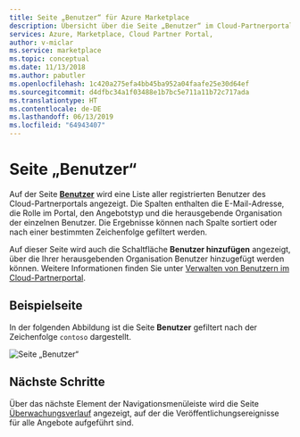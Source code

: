 ```yaml
---
title: Seite „Benutzer“ für Azure Marketplace
description: Übersicht über die Seite „Benutzer“ im Cloud-Partnerportal für Azure Marketplace.
services: Azure, Marketplace, Cloud Partner Portal,
author: v-miclar
ms.service: marketplace
ms.topic: conceptual
ms.date: 11/13/2018
ms.author: pabutler
ms.openlocfilehash: 1c420a275efa4bb45ba952a04faafe25e30d64ef
ms.sourcegitcommit: d4dfbc34a1f03488e1b7bc5e711a11b72c717ada
ms.translationtype: HT
ms.contentlocale: de-DE
ms.lasthandoff: 06/13/2019
ms.locfileid: "64943407"
---
```

# <a name="users-page"></a>Seite „Benutzer“

Auf der Seite [**Benutzer**](https://cloudpartner.azure.com/#users) wird eine Liste aller registrierten Benutzer des Cloud-Partnerportals angezeigt.  Die Spalten enthalten die E-Mail-Adresse, die Rolle im Portal, den Angebotstyp und die herausgebende Organisation der einzelnen Benutzer. Die Ergebnisse können nach Spalte sortiert oder nach einer bestimmten Zeichenfolge gefiltert werden.  

Auf dieser Seite wird auch die Schaltfläche **Benutzer hinzufügen** angezeigt, über die Ihrer herausgebenden Organisation Benutzer hinzugefügt werden können.  Weitere Informationen finden Sie unter [Verwalten von Benutzern im Cloud-Partnerportal](./../../cloud-partner-portal-orig/cloud-partner-portal-manage-users.md).


## <a name="example-page"></a>Beispielseite

In der folgenden Abbildung ist die Seite **Benutzer** gefiltert nach der Zeichenfolge `contoso` dargestellt.

![Seite „Benutzer“](./media/users-page1.png)


## <a name="next-steps"></a>Nächste Schritte

Über das nächste Element der Navigationsmenüleiste wird die Seite [Überwachungsverlauf](./cpp-history-page.md) angezeigt, auf der die Veröffentlichungsereignisse für alle Angebote aufgeführt sind. 
